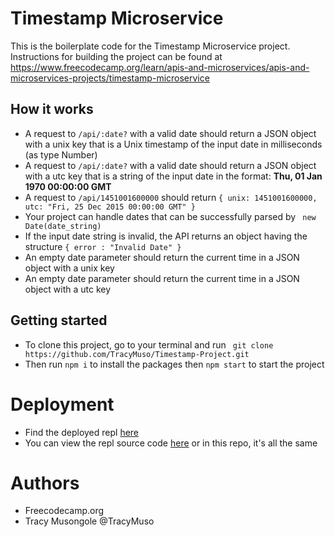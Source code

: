 # Timestamp Microservice

This is the boilerplate code for the Timestamp Microservice project. Instructions for building the project can be found at https://www.freecodecamp.org/learn/apis-and-microservices/apis-and-microservices-projects/timestamp-microservice

## How it works
- A request to ` /api/:date? ` with a valid date should return a JSON object with a unix key that is a Unix timestamp of the input date in milliseconds (as type Number)
- A request to ` /api/:date? ` with a valid date should return a JSON object with a utc key that is a string of the input date in the format: **Thu, 01 Jan 1970 00:00:00 GMT**
- A request to ` /api/1451001600000 ` should return ``` { unix: 1451001600000, utc: "Fri, 25 Dec 2015 00:00:00 GMT" } ```
- Your project can handle dates that can be successfully parsed by ` new Date(date_string)`
- If the input date string is invalid, the API returns an object having the structure ``` { error : "Invalid Date" } ```
- An empty date parameter should return the current time in a JSON object with a unix key
- An empty date parameter should return the current time in a JSON object with a utc key

## Getting started
- To clone this project, go to your terminal and run ``` git clone https://github.com/TracyMuso/Timestamp-Project.git```
- Then run ` npm i ` to install the packages then `npm start` to start the project

# Deployment 
- Find the deployed repl [here](https://boilerplate-project-timestamp.elfint.repl.co/)
- You can view the repl source code [here](https://replit.com/@ElfinT/boilerplate-project-timestamp) or in this repo, it's all the same


# Authors
- Freecodecamp.org
- Tracy Musongole @TracyMuso


